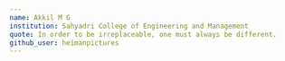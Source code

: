```yaml
---
name: Akkil M G
institution: Sahyadri College of Engineering and Management
quote: In order to be irreplaceable, one must always be different.
github_user: heimanpictures
---
```

